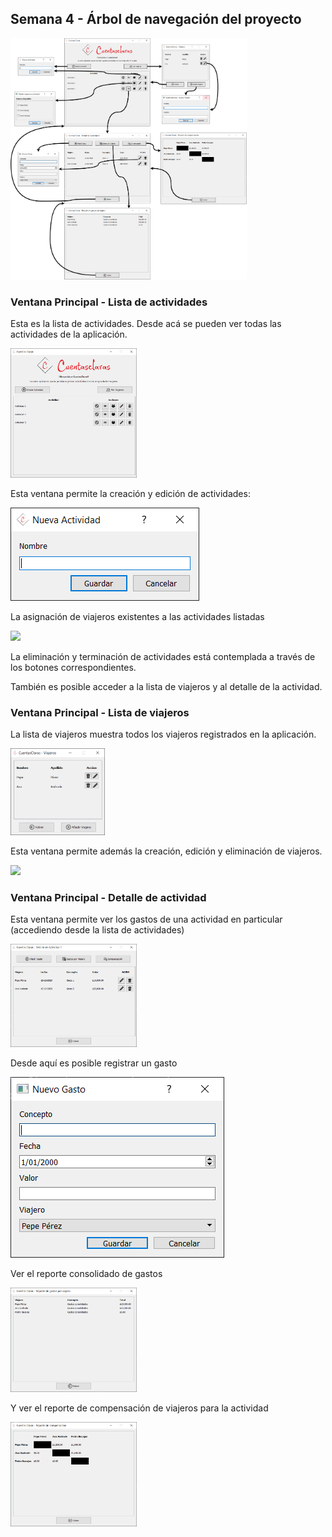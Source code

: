 ## Semana 4 - Árbol de navegación del proyecto

<img src="./../../assets/images/proyecto/ArbolNavegacion.png" width="75%"> 


### Ventana Principal - Lista de actividades

Esta es la lista de actividades. Desde acá se pueden ver todas las actividades de la aplicación.

<img src="./../../assets/images/proyecto/ListaActividades.PNG" width="40%"> 

Esta ventana permite la creación y edición de actividades:

<img src="./../../assets/images/proyecto/NuevaActividad.PNG">

La asignación de viajeros existentes a las actividades listadas

<img src="./../../assets/images/proyecto/AñadirViajeroAActividad.PNG">

La eliminación y terminación de actividades está contemplada a través de los botones correspondientes.

También es posible acceder a la lista de viajeros y al detalle de la actividad.

### Ventana Principal - Lista de viajeros

La lista de viajeros muestra todos los viajeros registrados en la aplicación.

<img src="./../../assets/images/proyecto/Viajeros.PNG" width="30%">

Esta ventana permite además la creación, edición y eliminación de viajeros.

<img src="./../../assets/images/proyecto/AñadirViajero.PNG" width="30%">

### Ventana Principal - Detalle de actividad

Esta ventana permite ver los gastos de una actividad en particular (accediendo desde la lista de actividades)

<img src="./../../assets/images/proyecto/VerActividad.PNG" width="40%"> 

Desde aquí es posible registrar un gasto

<img src="./../../assets/images/proyecto/NuevoGasto.PNG"> 

Ver el reporte consolidado de gastos

<img src="./../../assets/images/proyecto/GastosConsolidados.PNG" width="40%"> 

Y ver el reporte de compensación de viajeros para la actividad

<img src="./../../assets/images/proyecto/ReporteGastos.PNG" width="40%"> 
